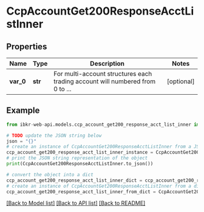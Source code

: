 # CcpAccountGet200ResponseAcctListInner


## Properties

Name | Type | Description | Notes
------------ | ------------- | ------------- | -------------
**var_0** | **str** | For multi-account structures each trading account will numbered from 0 to ... | [optional] 

## Example

```python
from ibkr-web-api.models.ccp_account_get200_response_acct_list_inner import CcpAccountGet200ResponseAcctListInner

# TODO update the JSON string below
json = "{}"
# create an instance of CcpAccountGet200ResponseAcctListInner from a JSON string
ccp_account_get200_response_acct_list_inner_instance = CcpAccountGet200ResponseAcctListInner.from_json(json)
# print the JSON string representation of the object
print(CcpAccountGet200ResponseAcctListInner.to_json())

# convert the object into a dict
ccp_account_get200_response_acct_list_inner_dict = ccp_account_get200_response_acct_list_inner_instance.to_dict()
# create an instance of CcpAccountGet200ResponseAcctListInner from a dict
ccp_account_get200_response_acct_list_inner_from_dict = CcpAccountGet200ResponseAcctListInner.from_dict(ccp_account_get200_response_acct_list_inner_dict)
```
[[Back to Model list]](../README.md#documentation-for-models) [[Back to API list]](../README.md#documentation-for-api-endpoints) [[Back to README]](../README.md)


